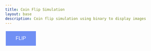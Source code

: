 ```yaml
---
title: Coin Flip Simulation
layout: base
description: Coin flip simulation using binary to display images
---
```




<html>
<head>
<title>Coin Flip</title>
</head>
<body>


<style>
button {
  background-color: #708ff4; /* blue */
  border: none;
  color: white;
  padding: 15px 32px;
  text-align: center;
  text-decoration: none;
  display: inline-block;
  font-size: 16px;
  margin: 5px 2px;
  cursor: pointer;
}

.imageFeatures {
    width: 100;
    height: 100;
    text-align: center;
}
</style>

<button id = 'flipButton'>FLIP</button>

<script>
var button = document.getElementById('flipButton');

button.onclick = function() {
    flip()
}



function displayImage(src) {
 var img = document.createElement("img");
 img.src = src;
 img.classList.add("imageFeatures");
 document.body.appendChild(img);
}

    // toggle selected bit and recalculate
function flip() {
    var randomNum = Math.random(0,1)
    if(randomNum == 1) {
        displayImage('{{site.baseurl}}/images/HeadsOn2.png')
    } else {
        displayImage('{{site.baseurl}}/images/TailsOn2.png')
}
}
</script>

</body>
</html>










